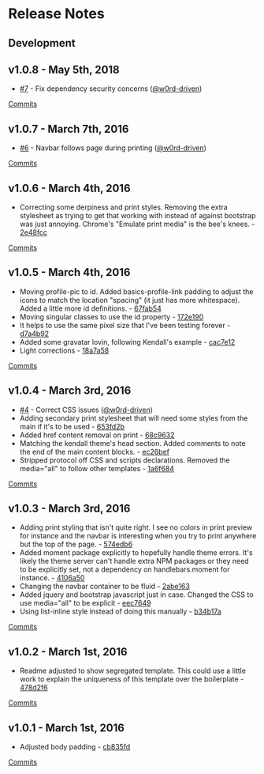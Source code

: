 # Release Notes

## Development

## v1.0.8 - May 5th, 2018
- [#7](https://github.com/w0rd-driven/jsonresume-theme-ace/issues/7) - Fix dependency security concerns ([@w0rd-driven](https://github.com/w0rd-driven))

[Commits](https://github.com/w0rd-driven/jsonresume-theme-ace/compare/v1.0.7...v1.0.8)

## v1.0.7 - March 7th, 2016
- [#6](https://github.com/w0rd-driven/jsonresume-theme-ace/issues/6) - Navbar follows page during printing ([@w0rd-driven](https://github.com/w0rd-driven))

[Commits](https://github.com/w0rd-driven/jsonresume-theme-ace/compare/v1.0.6...v1.0.7)

## v1.0.6 - March 4th, 2016
- Correcting some derpiness and print styles. Removing the extra stylesheet as trying to get that working with instead of against bootstrap was just annoying. Chrome's "Emulate print media" is the bee's knees. - [2e48fcc](https://github.com/w0rd-driven/jsonresume-theme-ace/commit/2e48fcc)

[Commits](https://github.com/w0rd-driven/jsonresume-theme-ace/compare/v1.0.5...v1.0.6)

## v1.0.5 - March 4th, 2016
- Moving profile-pic to id. Added basics-profile-link padding to adjust the icons to match the location "spacing" (it just has more whitespace). Added a little more id definitions. - [67fab54](https://github.com/w0rd-driven/jsonresume-theme-ace/commit/67fab54)
- Moving singular classes to use the id property - [172e190](https://github.com/w0rd-driven/jsonresume-theme-ace/commit/172e190)
- It helps to use the same pixel size that I've been testing forever - [d7a4b92](https://github.com/w0rd-driven/jsonresume-theme-ace/commit/d7a4b92)
- Added some gravatar lovin, following Kendall's example - [cac7e12](https://github.com/w0rd-driven/jsonresume-theme-ace/commit/cac7e12)
- Light corrections - [18a7a58](https://github.com/w0rd-driven/jsonresume-theme-ace/commit/18a7a58)

[Commits](https://github.com/w0rd-driven/jsonresume-theme-ace/compare/v1.0.4...v1.0.5)

## v1.0.4 - March 3rd, 2016
- [#4](https://github.com/w0rd-driven/jsonresume-theme-ace/issues/4) - Correct CSS issues ([@w0rd-driven](https://github.com/w0rd-driven))
- Adding secondary print stylesheet that will need some styles from the main if it's to be used - [653fd2b](https://github.com/w0rd-driven/jsonresume-theme-ace/commit/653fd2b)
- Added href content removal on print - [68c9632](https://github.com/w0rd-driven/jsonresume-theme-ace/commit/68c9632)
- Matching the kendall theme's head section. Added comments to note the end of the main content blocks. - [ec26bef](https://github.com/w0rd-driven/jsonresume-theme-ace/commit/ec26bef)
- Stripped protocol off CSS and scripts declarations. Removed the media="all" to follow other templates - [1a6f684](https://github.com/w0rd-driven/jsonresume-theme-ace/commit/1a6f684)

[Commits](https://github.com/w0rd-driven/jsonresume-theme-ace/compare/v1.0.3...v1.0.4)

## v1.0.3 - March 3rd, 2016
- Adding print styling that isn't quite right. I see no colors in print preview for instance and the navbar is interesting when you try to print anywhere but the top of the page. - [574edb6](https://github.com/w0rd-driven/jsonresume-theme-ace/commit/574edb6)
- Added moment package explicitly to hopefully handle theme errors. It's likely the theme server can't handle extra NPM packages or they need to be explicitly set, not a dependency on handlebars.moment for instance. - [4106a50](https://github.com/w0rd-driven/jsonresume-theme-ace/commit/4106a50)
- Changing the navbar container to be fluid - [2abe163](https://github.com/w0rd-driven/jsonresume-theme-ace/commit/2abe163)
- Added jquery and bootstrap javascript just in case. Changed the CSS to use media="all" to be explicit - [eec7649](https://github.com/w0rd-driven/jsonresume-theme-ace/commit/eec7649)
- Using list-inline style instead of doing this manually - [b34b17a](https://github.com/w0rd-driven/jsonresume-theme-ace/commit/b34b17a)

[Commits](https://github.com/w0rd-driven/jsonresume-theme-ace/compare/v1.0.2...v1.0.3)

## v1.0.2 - March 1st, 2016
- Readme adjusted to show segregated template. This could use a little work to explain the uniqueness of this template over the boilerplate - [478d2f6](https://github.com/w0rd-driven/jsonresume-theme-ace/commit/478d2f6)

[Commits](https://github.com/w0rd-driven/jsonresume-theme-ace/compare/v1.0.1...v1.0.2)

## v1.0.1 - March 1st, 2016
- Adjusted body padding - [cb835fd](https://github.com/w0rd-driven/jsonresume-theme-ace/commit/cb835fd)

[Commits](https://github.com/w0rd-driven/jsonresume-theme-ace/compare/v1.0.0...v1.0.1)
